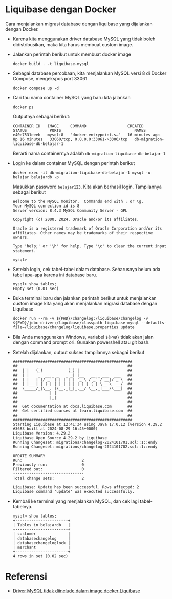 # Liquibase dengan Docker #

Cara menjalankan migrasi database dengan liquibase yang dijalankan dengan Docker.

* Karena kita menggunakan driver database MySQL yang tidak boleh didistribusikan, maka kita harus membuat custom image.
* Jalankan perintah berikut untuk membuat docker image

    ```
    docker build . -t liquibase-mysql
    ```

* Sebagai database percobaan, kita menjalankan MySQL versi 8 di Docker Compose, mengekspos port 33061

    ```
    docker compose up -d
    ```

* Cari tau nama container MySQL yang baru kita jalankan

    ```
    docker ps
    ```

    Outputnya sebagai berikut:

    ```
    CONTAINER ID   IMAGE     COMMAND                  CREATED          STATUS          PORTS                                NAMES
    e40e7531eeeb   mysql:8   "docker-entrypoint.s…"   16 minutes ago   Up 16 minutes   33060/tcp, 0.0.0.0:33061->3306/tcp   db-migration-liquibase-db-belajar-1
    ```

    Berarti nama containernya adalah `db-migration-liquibase-db-belajar-1`

* Login ke dalam container MySQL dengan perintah berikut

    ```
    docker exec -it db-migration-liquibase-db-belajar-1 mysql -u belajar belajardb -p    
    ```

    Masukkan password `belajar123`. Kita akan berhasil login. Tampilannya sebagai berikut

    ```
    Welcome to the MySQL monitor.  Commands end with ; or \g.
    Your MySQL connection id is 8
    Server version: 8.4.3 MySQL Community Server - GPL

    Copyright (c) 2000, 2024, Oracle and/or its affiliates.

    Oracle is a registered trademark of Oracle Corporation and/or its
    affiliates. Other names may be trademarks of their respective
    owners.

    Type 'help;' or '\h' for help. Type '\c' to clear the current input statement.

    mysql> 
    ```

* Setelah login, cek tabel-tabel dalam database. Seharusnya belum ada tabel apa-apa karena ini database baru.

    ```
    mysql> show tables;
    Empty set (0.01 sec)
    ```


* Buka terminal baru dan jalankan perintah berikut untuk menjalankan custom image kita yang akan menjalankan migrasi database dengan Liquibase

    ```
    docker run --rm -v ${PWD}/changelog:/liquibase/changelog -v ${PWD}/jdbc-driver:/liquibase/classpath liquibase-mysql --defaults-file=/liquibase/changelog/liquibase.properties update
    ```

* Bila Anda menggunakan Windows, variabel `${PWD}` tidak akan jalan dengan command prompt ori. Gunakan powershell atau git bash.

* Setelah dijalankan, output sukses tampilannya sebagai berikut

    ```
    ####################################################
    ##   _     _             _ _                      ##
    ##  | |   (_)           (_) |                     ##
    ##  | |    _  __ _ _   _ _| |__   __ _ ___  ___   ##
    ##  | |   | |/ _` | | | | | '_ \ / _` / __|/ _ \  ##
    ##  | |___| | (_| | |_| | | |_) | (_| \__ \  __/  ##
    ##  \_____/_|\__, |\__,_|_|_.__/ \__,_|___/\___|  ##
    ##              | |                               ##
    ##              |_|                               ##
    ##                                                ## 
    ##  Get documentation at docs.liquibase.com       ##
    ##  Get certified courses at learn.liquibase.com  ## 
    ##                                                ##
    ####################################################
    Starting Liquibase at 12:41:34 using Java 17.0.12 (version 4.29.2 #3683 built at 2024-08-29 16:45+0000)
    Liquibase Version: 4.29.2
    Liquibase Open Source 4.29.2 by Liquibase
    Running Changeset: migrations/changelog-2024101701.sql::1::endy
    Running Changeset: migrations/changelog-2024101702.sql::1::endy

    UPDATE SUMMARY
    Run:                          2
    Previously run:               0
    Filtered out:                 0
    -------------------------------
    Total change sets:            2

    Liquibase: Update has been successful. Rows affected: 2
    Liquibase command 'update' was executed successfully.
    ```

* Kembali ke terminal yang menjalankan MySQL, dan cek lagi tabel-tabelnya.

    ```
    mysql> show tables;
    +-----------------------+
    | Tables_in_belajardb   |
    +-----------------------+
    | customer              |
    | databasechangelog     |
    | databasechangeloglock |
    | merchant              |
    +-----------------------+
    4 rows in set (0.02 sec)
    ```


# Referensi 

* [Driver MySQL tidak diinclude dalam image docker Liquibase](https://docs.liquibase.com/workflows/liquibase-community/using-liquibase-and-docker.html)
